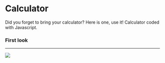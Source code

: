 # Calculator
Did you forget to bring your calculator? Here is one, use it!
Calculator coded with Javascript.

### First look
___
<img src="githubSrc/Calulator.png">